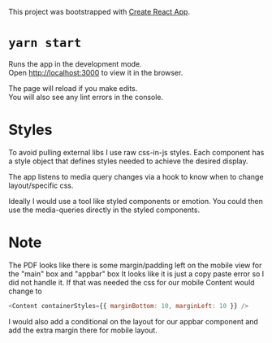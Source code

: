 This project was bootstrapped with [Create React App](https://github.com/facebook/create-react-app).

# `yarn start`

Runs the app in the development mode.<br />
Open [http://localhost:3000](http://localhost:3000) to view it in the browser.

The page will reload if you make edits.<br />
You will also see any lint errors in the console.

# Styles

To avoid pulling external libs I use raw css-in-js styles.
Each component has a style object that defines styles
needed to achieve the desired display.

The app listens to media query changes via a hook to
know when to change layout/specific css.

Ideally I would use a tool like styled components or emotion.
You could then use the media-queries directly in the
styled components.

# Note

The PDF looks like there is some margin/padding left
on the mobile view for the "main" box and "appbar" box
It looks like it is just a copy paste error so
I did not handle it.
If that was needed the css for our mobile Content would
change to

```javascript
<Content containerStyles={{ marginBottom: 10, marginLeft: 10 }} />
```

I would also add a conditional on the layout for our
appbar component and add the extra margin there for mobile
layout.
